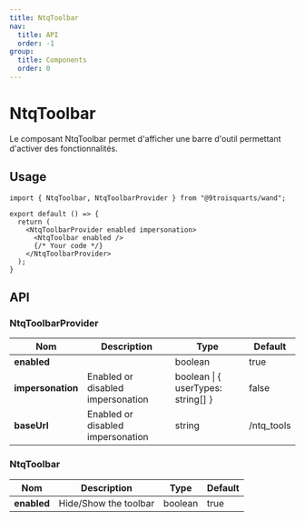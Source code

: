 ```yaml
---
title: NtqToolbar
nav:
  title: API
  order: -1
group:
  title: Components
  order: 0
---
```


# NtqToolbar

Le composant NtqToolbar permet d'afficher une barre d'outil permettant d'activer des fonctionnalités.

## Usage

```tsx | pure
import { NtqToolbar, NtqToolbarProvider } from "@9troisquarts/wand";

export default () => {
  return (
    <NtqToolbarProvider enabled impersonation>
      <NtqToolbar enabled />
      {/* Your code */}
    </NtqToolbarProvider>
  );
}
```

## API

### NtqToolbarProvider

| Nom | Description | Type | Default |
|---|---|---|---|
| **enabled** | | boolean | true |
| **impersonation** | Enabled or disabled impersonation | boolean \| { userTypes: string[] } | false |
| **baseUrl** | Enabled or disabled impersonation | string | /ntq_tools |

### NtqToolbar

| Nom | Description | Type | Default |
|---|---|---|---|
| **enabled** | Hide/Show the toolbar | boolean | true |

